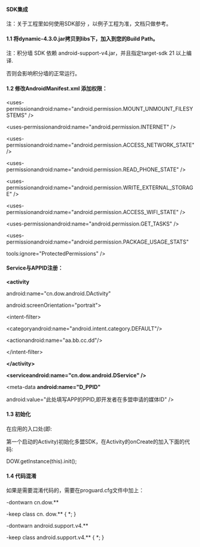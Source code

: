 #### SDK集成

注：关于工程里如何使用SDK部分 ，以例子工程为准，文档只做参考。

#### 1.1 将dynamic-4.3.0.jar拷贝到libs下，加入到您的Build Path。

注：积分墙 SDK 依赖 android-support-v4.jar，并且指定target-sdk 21 以上编译.

否则会影响积分墙的正常运行。

#### 1.2 修改AndroidManifest.xml 添加权限：

&lt;uses-permissionandroid:name="android.permission.MOUNT\_UNMOUNT\_FILESYSTEMS" /&gt;

&lt;uses-permissionandroid:name="android.permission.INTERNET" /&gt;

&lt;uses-permissionandroid:name="android.permission.ACCESS\_NETWORK\_STATE" /&gt;

&lt;uses-permissionandroid:name="android.permission.READ\_PHONE\_STATE" /&gt;

&lt;uses-permissionandroid:name="android.permission.WRITE\_EXTERNAL\_STORAGE" /&gt;

&lt;uses-permissionandroid:name="android.permission.ACCESS\_WIFI\_STATE" /&gt;

&lt;uses-permissionandroid:name="android.permission.GET\_TASKS" /&gt;

&lt;uses-permissionandroid:name="android.permission.PACKAGE\_USAGE\_STATS"

tools:ignore="ProtectedPermissions" /&gt;

#### **Service与APPID注册：**

**&lt;activity**

android:name="cn.dow.android.DActivity"

android:screenOrientation="portrait"&gt;

&lt;intent-filter&gt;

&lt;categoryandroid:name="android.intent.category.DEFAULT"/&gt;

&lt;actionandroid:name="aa.bb.cc.dd"/&gt;

&lt;/intent-filter&gt;

**&lt;/activity&gt;**

**&lt;serviceandroid:name="cn.dow.android.DService" /&gt;**

&lt;meta-data **android:name="D\_PPID"**

android:value="此处填写APP的PPID,即开发者在多盟申请的媒体ID" /&gt;

#### 1.3 初始化

在应用的入口处\(即:

第一个启动的Activity\)初始化多盟SDK，在Activity的onCreate的加入下面的代码:

DOW.getInstance\(this\).init\(\);

#### 1.4 代码混淆

如果是需要混淆代码的，需要在proguard.cfg文件中加上：

-dontwarn cn.dow.\*\*

-keep class cn. dow.\*\* { \*; }

-dontwarn android.support.v4.\*\*

-keep class android.support.v4.\*\* { \*; }

